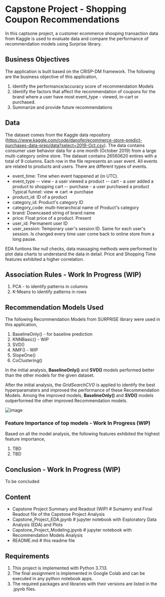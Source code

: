 # Capstone Project - Shopping Coupon Recommendations
In this captsone project, a customer ecommerce shooping transaction data from Kaggle is used to evaluate data and compare the performance of recommendation models using Surprise library. 

## Business Objectives
The application is built based on the CRISP-DM framework. The following are the business objective of this application,
1. Identify the performance/accuracy score of recommendation Models
2. Identify the factors that affect the recommendation of coupons for the brand where a user have most event_type - viewed, in-cart or purchased.
3. Summarize and provide future recommendations

## Data
The dataset comes from the Kaggle data repository (https://www.kaggle.com/code/danofer/ecommerce-store-predict-purchases-data-prep/data?select=2019-Oct.csv). The data contains consumer user behavior data for a one month (October 2019) from a large multi-category online store. The dataset contains 26560620 entires with a total of 9 columns.
Each row in the file represents an user event. All events are related to products and users. There are different types of events.
- event_time: Time when event happened at (in UTC).
- event_type
-- view - a user viewed a product
-- cart - a user added a product to shopping cart
-- purchase - a user purchased a product
Typical funnel: view => cart => purchase
- product_id: ID of a product
- category_id: Product's category ID
- category_code: multi-hierarchical name of Product's category
- brand: Downcased string of brand name
- price: Float price of a product. Present
- user_id: Permanent user ID
- user_session: Temporary user's session ID. Same for each user's session. Is changed every time user come back to online store from a long pause.

EDA funtions like null checks, data massaging methods were performed to plot data charts to understand the data in detail. Price and Shopping Time features exhibited a higher correlation.

## Association Rules - Work In Progress (WIP)
1. PCA - to identify patterns in columns
2. K-Means  to identify patterns in rows

## Recommendation Models Used
The following Recommendation Models from SURPRISE library were used in this application,
1. BaselineOnly() - for baseline prediction
2. KNNBasic() - WIP
3. SVD()
4. NMF() - WIP
5. SlopeOne()
6. CoClustering()

In the initial analysis, **BaselineOnly()** and **SVD()** models performed better than the other models for the given dataset.

After the initial analysis, the *GridSearchCV()* is applied to identify the best hyperparamaters and improved the performance of these Recommendation Models. Among the improved models, **BaselineOnly()** and **SVD()** models outperformed the other improved Recommendation models.

![image](https://user-images.githubusercontent.com/102641103/184792668-047a0a7f-0918-4714-b423-787d07fee661.png)

### Feature Importance of top models - Work In Progress (WIP)
Based on all the model analysis, the following features exhibited the highest feature importance,
1. TBD
2. TBD

## Conclusion - Work In Progress (WIP)
To be concluded

## Content
* Capstone Project Summary and Readout (WIP)   # Sumamry and Final Readout file of the Capstone Project Analysis
* Capstone_Project_EDA.jpynb                   # jupyter notebook with Exploratory Data Analysis (EDA) and Plots
* Capstone_Project_Modeling.jpynb              # jupyter notebook with Recommendation Models Analysis
* README.md                                    # this readme file

## Requirements
1. This project is implemented with Python 3.7.13.
2. The final assignment is implemented in Google Colab and can be executed in any python notebook apps.
3. The required packages and libraries with their versions are listed in the .jpynb files.
